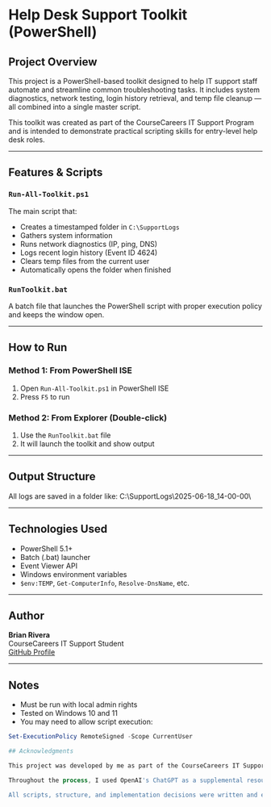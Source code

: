 #  Help Desk Support Toolkit (PowerShell)

## Project Overview

This project is a PowerShell-based toolkit designed to help IT support staff automate and streamline common troubleshooting tasks. It includes system diagnostics, network testing, login history retrieval, and temp file cleanup — all combined into a single master script.

This toolkit was created as part of the CourseCareers IT Support Program and is intended to demonstrate practical scripting skills for entry-level help desk roles.

---

##  Features & Scripts

###  `Run-All-Toolkit.ps1`
The main script that:
- Creates a timestamped folder in `C:\SupportLogs`
- Gathers system information
- Runs network diagnostics (IP, ping, DNS)
- Logs recent login history (Event ID 4624)
- Clears temp files from the current user
- Automatically opens the folder when finished

###  `RunToolkit.bat`
A batch file that launches the PowerShell script with proper execution policy and keeps the window open.

---

##  How to Run

### Method 1: From PowerShell ISE
1. Open `Run-All-Toolkit.ps1` in PowerShell ISE
2. Press `F5` to run

### Method 2: From Explorer (Double-click)
1. Use the `RunToolkit.bat` file
2. It will launch the toolkit and show output

---

##  Output Structure

All logs are saved in a folder like:
C:\SupportLogs\2025-06-18_14-00-00\




---

##  Technologies Used

- PowerShell 5.1+
- Batch (.bat) launcher
- Event Viewer API
- Windows environment variables
- `$env:TEMP`, `Get-ComputerInfo`, `Resolve-DnsName`, etc.

---

##  Author

**Brian Rivera**  
CourseCareers IT Support Student  
[GitHub Profile](https://github.com/brianrivera03)

---

##  Notes

- Must be run with local admin rights
- Tested on Windows 10 and 11
- You may need to allow script execution:
```powershell
Set-ExecutionPolicy RemoteSigned -Scope CurrentUser

## Acknowledgments

This project was developed by me as part of the CourseCareers IT Support program.

Throughout the process, I used OpenAI's ChatGPT as a supplemental resource, similar to how one might use documentation or a study partner. I asked questions when I got stuck, validated my actions, and used the tool to double-check syntax or troubleshoot unexpected behavior.

All scripts, structure, and implementation decisions were written and executed by me.
